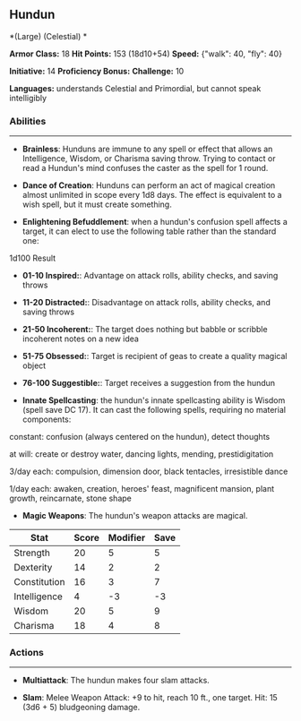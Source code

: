 ## Hundun
*(Large) (Celestial) *

**Armor Class:** 18
**Hit Points:** 153 (18d10+54)
**Speed:** {"walk": 40, "fly": 40}

**Initiative:** 14
**Proficiency Bonus:**
**Challenge:** 10

**Languages:** understands Celestial and Primordial, but cannot speak intelligibly

### Abilities
 --- 
- **Brainless**: Hunduns are immune to any spell or effect that allows an Intelligence, Wisdom, or Charisma saving throw. Trying to contact or read a Hundun's mind confuses the caster as the spell for 1 round.

- **Dance of Creation**: Hunduns can perform an act of magical creation almost unlimited in scope every 1d8 days. The effect is equivalent to a wish spell, but it must create something.

- **Enlightening Befuddlement**: when a hundun's confusion spell affects a target, it can elect to use the following table rather than the standard one:

1d100 Result

- **01-10 Inspired:**: Advantage on attack rolls, ability checks, and saving throws

- **11-20 Distracted:**: Disadvantage on attack rolls, ability checks, and saving throws

- **21-50 Incoherent:**: The target does nothing but babble or scribble incoherent notes on a new idea

- **51-75 Obsessed:**: Target is recipient of geas to create a quality magical object

- **76-100 Suggestible:**: Target receives a suggestion from the hundun

- **Innate Spellcasting**: the hundun's innate spellcasting ability is Wisdom (spell save DC 17). It can cast the following spells, requiring no material components:

constant: confusion (always centered on the hundun), detect thoughts

at will: create or destroy water, dancing lights, mending, prestidigitation

3/day each: compulsion, dimension door, black tentacles, irresistible dance

1/day each: awaken, creation, heroes' feast, magnificent mansion, plant growth, reincarnate, stone shape

- **Magic Weapons**: The hundun's weapon attacks are magical.



| Stat | Score | Modifier | Save |
| ---- | ---- | ---- | ---- |
| Strength | 20 | 5 | 5 |
| Dexterity | 14 | 2 | 2 |
| Constitution | 16 | 3 | 7 |
| Intelligence | 4 | -3 | -3 |
| Wisdom | 20 | 5 | 9 |
| Charisma | 18 | 4 | 8 |

### Actions
 --- 
- **Multiattack**: The hundun makes four slam attacks.

- **Slam**: Melee Weapon Attack: +9 to hit, reach 10 ft., one target. Hit: 15 (3d6 + 5) bludgeoning damage.

